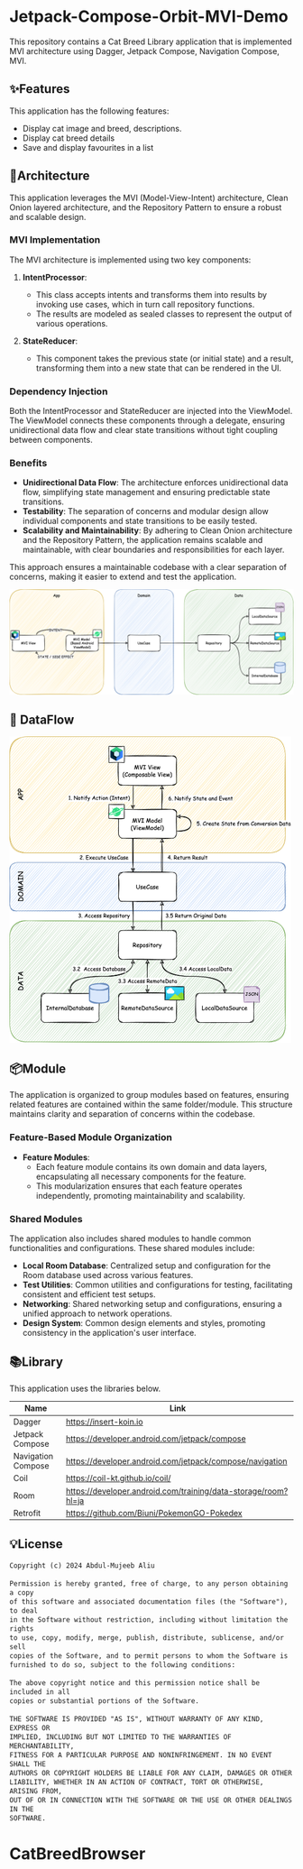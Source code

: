 # Jetpack-Compose-Orbit-MVI-Demo

This repository contains a Cat Breed Library application that is implemented MVI architecture using
Dagger, Jetpack Compose, Navigation Compose, MVI.

## ✨Features

This application has the following features:

- Display cat image and breed, descriptions.
- Display cat breed details
- Save and display favourites in a list

## 🏢Architecture

This application leverages the MVI (Model-View-Intent) architecture, Clean Onion layered architecture, and the Repository Pattern to ensure a robust and scalable design.

### MVI Implementation

The MVI architecture is implemented using two key components:

1. **IntentProcessor**:
    - This class accepts intents and transforms them into results by invoking use cases, which in turn call repository functions.
    - The results are modeled as sealed classes to represent the output of various operations.

2. **StateReducer**:
    - This component takes the previous state (or initial state) and a result, transforming them into a new state that can be rendered in the UI.

### Dependency Injection

Both the IntentProcessor and StateReducer are injected into the ViewModel. The ViewModel connects these components through a delegate, ensuring unidirectional data flow and clear state transitions without tight coupling between components.

### Benefits

- **Unidirectional Data Flow**: The architecture enforces unidirectional data flow, simplifying state management and ensuring predictable state transitions.
- **Testability**: The separation of concerns and modular design allow individual components and state transitions to be easily tested.
- **Scalability and Maintainability**: By adhering to Clean Onion architecture and the Repository Pattern, the application remains scalable and maintainable, with clear boundaries and responsibilities for each layer.

This approach ensures a maintainable codebase with a clear separation of concerns, making it easier to extend and test the application.

<img src="docs/architecture.png" width="700">

## 💽 DataFlow

<img src="docs/dataflow.png" width="500">

## 📦Module
The application is organized to group modules based on features, ensuring related features are contained within the same folder/module. This structure maintains clarity and separation of concerns within the codebase.

### Feature-Based Module Organization

- **Feature Modules**:
    - Each feature module contains its own domain and data layers, encapsulating all necessary components for the feature.
    - This modularization ensures that each feature operates independently, promoting maintainability and scalability.

### Shared Modules

The application also includes shared modules to handle common functionalities and configurations. These shared modules include:

- **Local Room Database**: Centralized setup and configuration for the Room database used across various features.
- **Test Utilities**: Common utilities and configurations for testing, facilitating consistent and efficient test setups.
- **Networking**: Shared networking setup and configurations, ensuring a unified approach to network operations.
- **Design System**: Common design elements and styles, promoting consistency in the application's user interface.

## 📚Library

This application uses the libraries below.

| Name               | Link                                                         |
|--------------------| ------------------------------------------------------------ |
| Dagger             | https://insert-koin.io                                       |
| Jetpack Compose    | https://developer.android.com/jetpack/compose                |
| Navigation Compose | https://developer.android.com/jetpack/compose/navigation     |
| Coil               | https://coil-kt.github.io/coil/                              |
| Room               | https://developer.android.com/training/data-storage/room?hl=ja |
| Retrofit           | https://github.com/Biuni/PokemonGO-Pokedex                   |

## 💡License

```
Copyright (c) 2024 Abdul-Mujeeb Aliu

Permission is hereby granted, free of charge, to any person obtaining a copy
of this software and associated documentation files (the "Software"), to deal
in the Software without restriction, including without limitation the rights
to use, copy, modify, merge, publish, distribute, sublicense, and/or sell
copies of the Software, and to permit persons to whom the Software is
furnished to do so, subject to the following conditions:

The above copyright notice and this permission notice shall be included in all
copies or substantial portions of the Software.

THE SOFTWARE IS PROVIDED "AS IS", WITHOUT WARRANTY OF ANY KIND, EXPRESS OR
IMPLIED, INCLUDING BUT NOT LIMITED TO THE WARRANTIES OF MERCHANTABILITY,
FITNESS FOR A PARTICULAR PURPOSE AND NONINFRINGEMENT. IN NO EVENT SHALL THE
AUTHORS OR COPYRIGHT HOLDERS BE LIABLE FOR ANY CLAIM, DAMAGES OR OTHER
LIABILITY, WHETHER IN AN ACTION OF CONTRACT, TORT OR OTHERWISE, ARISING FROM,
OUT OF OR IN CONNECTION WITH THE SOFTWARE OR THE USE OR OTHER DEALINGS IN THE
SOFTWARE.
```
# CatBreedBrowser

